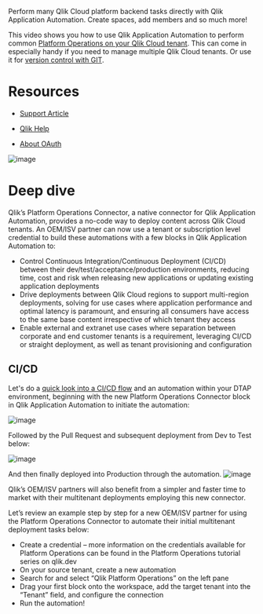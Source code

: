 Perform many Qlik Cloud platform backend tasks directly with Qlik Application Automation. Create spaces, add members and so much more!

This video shows you how to use Qlik Application Automation to perform common [Platform Operations on your Qlik Cloud tenant](https://youtu.be/76g-Wgtt14A?t=60). This can come in especially handy if you need to manage multiple Qlik Cloud tenants. Or use it for [version control with GIT](https://www.youtube.com/watch?v=brLxm8Liz5Y).

# Resources

- [Support Article]( https://community.qlik.com/t5/Official-Support-Articles/Qlik-Application-Automation-How-to-get-start)

- [Qlik Help](https://help.qlik.com/en-US/cloud-services/Subsystems/Hub/Content/Sense_Hub/Admin/mc-create-oauth-client.htm#:~:text=Creating%20an%20OAuth%20client,-OAuth%20clients%20are&text=In%20the%20Management%20Console%2C%20go,or%20Native%20for%20public%20clients.)

- [About OAuth](https://qlik.dev/authenticate/oauth)

![image](https://user-images.githubusercontent.com/12411165/236823380-76ce7e44-38a9-4ea4-9ca9-d70929ac640a.png)

# Deep dive

Qlik’s Platform Operations Connector, a native connector for Qlik Application Automation, provides a no-code way to deploy content across Qlik Cloud tenants. An OEM/ISV partner can now use a tenant or subscription level credential to build these automations with a few blocks in Qlik Application Automation to:
- Control Continuous Integration/Continuous Deployment (CI/CD) between their dev/test/acceptance/production environments, reducing time, cost and risk when releasing new applications or updating existing application deployments
- Drive deployments between Qlik Cloud regions to support multi-region deployments, solving for use cases where application performance and optimal latency is paramount, and ensuring all consumers have access to the same base content irrespective of which tenant they access
- Enable external and extranet use cases where separation between corporate and end customer tenants is a requirement, leveraging CI/CD or straight deployment, as well as tenant provisioning and configuration

## CI/CD 
Let's do a [quick look into a CI/CD flow](https://www.youtube.com/watch?v=brLxm8Liz5Y) and an automation within your DTAP environment, beginning with the new Platform Operations Connector block in Qlik Application Automation to initiate the automation:

![image](https://github.com/QHose/QRSMeteor/assets/12411165/c10b97cf-6f51-4236-8cf2-642e7cb9042b)



Followed by the Pull Request and subsequent deployment from Dev to Test below:

![image](https://github.com/QHose/QRSMeteor/assets/12411165/8472f08c-3dc4-4d7a-a701-b80df53a98b2)


And then finally deployed into Production through the automation.
![image](https://github.com/QHose/QRSMeteor/assets/12411165/0a4d064a-cf28-4c49-9781-229ce449a519)


Qlik’s OEM/ISV partners will also benefit from a simpler and faster time to market with their multitenant deployments employing this new connector.

Let’s review an example step by step for a new OEM/ISV partner for using the Platform Operations Connector to automate their initial multitenant deployment tasks below:

- Create a credential – more information on the credentials available for Platform Operations can be found in the Platform Operations tutorial series on qlik.dev
- On your source tenant, create a new automation
- Search for and select “Qlik Platform Operations” on the left pane
- Drag your first block onto the workspace, add the target tenant into the “Tenant” field, and configure the connection
- Run the automation!



